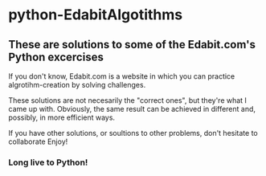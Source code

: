 # python-EdabitAlgotithms

## These are solutions to some of the Edabit.com's Python excercises

If you don't know, Edabit.com is a website in which you can practice algrotihm-creation by solving challenges.

These solutions are not necesarily the "correct ones", but they're what I came up with.
Obviously, the same result can be achieved in different and, possibly, in more efficient ways.

If you have other solutions, or soultions to other problems, don't hesitate to collaborate
Enjoy!

### Long live to Python! 
